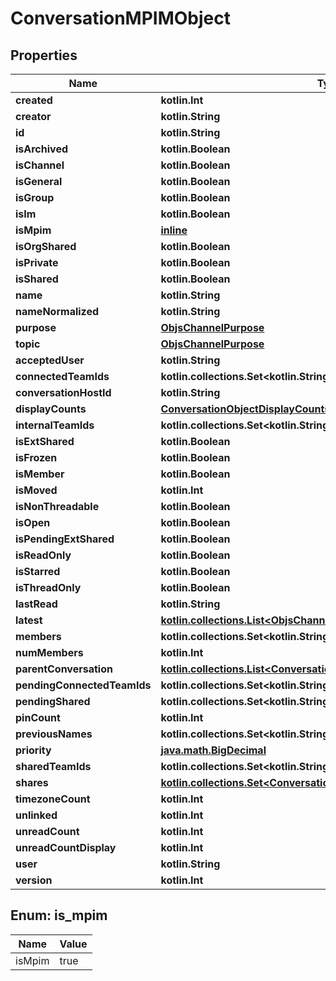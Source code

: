 
# ConversationMPIMObject

## Properties
Name | Type | Description | Notes
------------ | ------------- | ------------- | -------------
**created** | **kotlin.Int** |  | 
**creator** | **kotlin.String** |  | 
**id** | **kotlin.String** |  | 
**isArchived** | **kotlin.Boolean** |  | 
**isChannel** | **kotlin.Boolean** |  | 
**isGeneral** | **kotlin.Boolean** |  | 
**isGroup** | **kotlin.Boolean** |  | 
**isIm** | **kotlin.Boolean** |  | 
**isMpim** | [**inline**](#IsMpim) |  | 
**isOrgShared** | **kotlin.Boolean** |  | 
**isPrivate** | **kotlin.Boolean** |  | 
**isShared** | **kotlin.Boolean** |  | 
**name** | **kotlin.String** |  | 
**nameNormalized** | **kotlin.String** |  | 
**purpose** | [**ObjsChannelPurpose**](ObjsChannelPurpose.md) |  | 
**topic** | [**ObjsChannelPurpose**](ObjsChannelPurpose.md) |  | 
**acceptedUser** | **kotlin.String** |  |  [optional]
**connectedTeamIds** | **kotlin.collections.Set&lt;kotlin.String&gt;** |  |  [optional]
**conversationHostId** | **kotlin.String** |  |  [optional]
**displayCounts** | [**ConversationObjectDisplayCounts**](ConversationObjectDisplayCounts.md) |  |  [optional]
**internalTeamIds** | **kotlin.collections.Set&lt;kotlin.String&gt;** |  |  [optional]
**isExtShared** | **kotlin.Boolean** |  |  [optional]
**isFrozen** | **kotlin.Boolean** |  |  [optional]
**isMember** | **kotlin.Boolean** |  |  [optional]
**isMoved** | **kotlin.Int** |  |  [optional]
**isNonThreadable** | **kotlin.Boolean** |  |  [optional]
**isOpen** | **kotlin.Boolean** |  |  [optional]
**isPendingExtShared** | **kotlin.Boolean** |  |  [optional]
**isReadOnly** | **kotlin.Boolean** |  |  [optional]
**isStarred** | **kotlin.Boolean** |  |  [optional]
**isThreadOnly** | **kotlin.Boolean** |  |  [optional]
**lastRead** | **kotlin.String** |  |  [optional]
**latest** | [**kotlin.collections.List&lt;ObjsChannelLatestInner&gt;**](ObjsChannelLatestInner.md) |  |  [optional]
**members** | **kotlin.collections.Set&lt;kotlin.String&gt;** |  |  [optional]
**numMembers** | **kotlin.Int** |  |  [optional]
**parentConversation** | [**kotlin.collections.List&lt;ConversationObjectParentConversationInner&gt;**](ConversationObjectParentConversationInner.md) |  |  [optional]
**pendingConnectedTeamIds** | **kotlin.collections.Set&lt;kotlin.String&gt;** |  |  [optional]
**pendingShared** | **kotlin.collections.Set&lt;kotlin.String&gt;** |  |  [optional]
**pinCount** | **kotlin.Int** |  |  [optional]
**previousNames** | **kotlin.collections.Set&lt;kotlin.String&gt;** |  |  [optional]
**priority** | [**java.math.BigDecimal**](java.math.BigDecimal.md) |  |  [optional]
**sharedTeamIds** | **kotlin.collections.Set&lt;kotlin.String&gt;** |  |  [optional]
**shares** | [**kotlin.collections.Set&lt;ConversationObjectSharesInner&gt;**](ConversationObjectSharesInner.md) |  |  [optional]
**timezoneCount** | **kotlin.Int** |  |  [optional]
**unlinked** | **kotlin.Int** |  |  [optional]
**unreadCount** | **kotlin.Int** |  |  [optional]
**unreadCountDisplay** | **kotlin.Int** |  |  [optional]
**user** | **kotlin.String** |  |  [optional]
**version** | **kotlin.Int** |  |  [optional]


<a name="IsMpim"></a>
## Enum: is_mpim
Name | Value
---- | -----
isMpim | true



